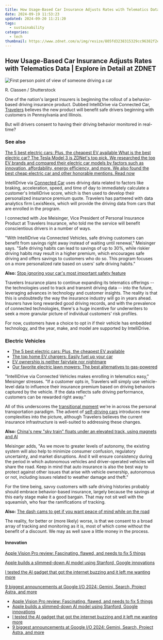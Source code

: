 ```yaml
---
title: How Usage-Based Car Insurance Adjusts Rates with Telematics Data | Explore in Detail at ZDNET
date: 2024-09-19 11:53:23
updated: 2024-09-20 11:21:20
tags:
  - sustainability
categories:
  - tech
thumbnail: https://www.zdnet.com/a/img/resize/805fd3238315329cc96382f2e2c09e280917a3f8/2021/10/19/5d5d5900-4f90-4e8b-9d17-7e3ac9f88307/first-person-point-of-view-car.jpg?width=278&height=156&fit=crop&auto=webp
---
```


## How Usage-Based Car Insurance Adjusts Rates with Telematics Data | Explore in Detail at ZDNET

![First person point of view of someone driving a car](https://www.zdnet.com/a/img/resize/e5ddcb6e6f3b8e25903c1abe77f5d695d36b501e/2021/10/19/5d5d5900-4f90-4e8b-9d17-7e3ac9f88307/first-person-point-of-view-car.jpg?auto=webp&width=1280)

R. Classen / Shutterstock

One of the nation's largest insurers is beginning the rollout of a behavior-based driving insurance product. Dubbed IntelliDrive via Connected Car, [Travelers](https://www.travelers.com/) believes the new product will benefit safe drivers beginning with customers in Pennsylvania and Illinois.

But will drivers consent to having their driving behavior monitored in real-time?

### See also

[The 5 best electric cars: Plus, the cheapest EV available What is the best electric car? The Tesla Model 3 is ZDNet's top pick. We researched the top EV brands and compared their electric car models by factors such as innovation, affordability, energy efficiency, and more. We also found the best cheap electric car and other honorable mentions.  Read now](https://www.zdnet.com/article/best-electric-car/)

IntelliDrive via [Connected Car](https://www.zdnet.com/article/the-car-of-the-future-is-connected-autonomous-shared-and-electric/) uses driving data related to factors like braking, acceleration, speed, and time of day to immediately calculate a customer's IntelliDrive score, which is then used to develop their personalized insurance premium quote. Travelers has partnered with data analytics firm LexisNexis, which will provide the driving data from cars that are enrolled in the program. 

I connected with Joe Meisinger, Vice President of Personal Insurance Product at Travelers Insurance, who told me the service will benefit conscientious drivers in a number of ways.

"With IntelliDrive via Connected Vehicles, safe driving customers can benefit from savings right away instead of waiting until renewal," Meisinger says. "Safe driving habits can lead to savings of up to 30%, while riskier driving habits may result in a higher premium, which encourages safe driving and offers savings to customers who do so. This program focuses on a more personalized rate based on users' safe driving habits."

**Also:** [Stop ignoring your car's most important safety feature](https://www.zdnet.com/article/stop-ignoring-your-cars-most-important-safety-feature/) 

Travelers Insurance plans to continue expanding its telematics offerings -- the technologies used to track and transmit driving data -- into the future, leveraging advances in technology and customer insights. The reality is that this is undoubtedly the way the insurance industry will go in years ahead. Insurers have long rewarded good driving records, and with the prevalence of connected technologies, there's a huge incentive for underwriters to seek a more granular picture of individual customers' risk profiles.

For now, customers have a choice to opt in if their vehicle has embedded technology, and the year, make, and model are supported by IntelliDrive.

### Electric Vehicles

* [The 5 best electric cars: Plus, the cheapest EV available](https://www.zdnet.com/article/best-electric-car/)
* [The top home EV chargers: Easily fuel up your car](https://www.zdnet.com/article/best-home-ev-charger/)
* [EV ownership is neither fairytale nor nightmare](https://www.zdnet.com/article/ev-ownership-is-neither-fairytale-nor-nightmare/)
* [Our favorite electric lawn mowers: The best alternatives to gas-powered](https://www.zdnet.com/article/best-electric-mower/)

"IntelliDrive via Connected Vehicles makes enrolling in telematics easy," Meisinger stresses. "If a customer opts in, Travelers will simply use vehicle-level data to influence their insurance premium based on driving behaviors captured by the vehicle. If the data reflects safe driving performance, customers can be rewarded right away." 

All of this underscores the [transitional moment](https://www.zdnet.com/article/the-automotive-industry-industry-is-accelerating-digital-transformation/) we're in across the personal transportation paradigm. The advent of [self-driving cars](https://www.zdnet.com/article/elon-musk-says-that-the-self-driving-tesla-could-be-ready-by-the-end-of-the-year/) introduces new complexities into the picture, although Travelers believes the current insurance infrastructure is well-suited to addressing these changes.

**Also:** [China's new "sky train" floats under an elevated track, using magnets and AI](https://www.zdnet.com/article/chinas-new-sky-train-floats-under-its-track-using-magnets-and-ai/) 

Meisinger adds, "As we move to greater levels of autonomy, the existing system will also help to minimize consumer confusion, regulatory uncertainty, and market disruptions. And it will ensure consistency during the period in which autonomous vehicles and driver-operated vehicles will share the road. Keep in mind that auto insurance is also the best way to protect against other issues that arise with vehicle ownership, autonomous or not, including issues related to weather damage and theft."

For the time being, savvy customers with safe driving histories probably should embrace behavior-based insurance, largely because the savings at this early stage make it a good bargain. That may not sit well with the squeamish, who fear the ramifications of tracking. 

**Also:** [The dash cams to get if you want peace of mind while on the road](https://www.zdnet.com/article/best-dash-cam/)

The reality, for better or (more likely) worse, is that we consent to a broad array of tracking and monitoring as it is, most of which come without the benefit of a discount. We may as well save a little money in the process.

#### Innovation

[Apple Vision Pro review: Fascinating, flawed, and needs to fix 5 things](https://www.zdnet.com/article/apple-vision-pro-review/ "Apple Vision Pro review: Fascinating, flawed, and needs to fix 5 things")

[Apple builds a slimmed-down AI model using Stanford, Google innovations](https://www.zdnet.com/article/apple-builds-a-slimmed-down-ai-model-using-stanford-google-innovations/ "Apple builds a slimmed-down AI model using Stanford, Google innovations")

[I tested the AI gadget that got the internet buzzing and it left me wanting more](https://www.zdnet.com/article/i-tested-the-ai-gadget-that-got-the-internet-buzzing-and-it-left-me-wanting-more/ "I tested the AI gadget that got the internet buzzing and it left me wanting more")

[9 biggest announcements at Google I/O 2024: Gemini, Search, Project Astra, and more](https://www.zdnet.com/article/is-openai-sweating-9-google-features-announced-for-gemini-search-android-and-more/ "9 biggest announcements at Google I/O 2024: Gemini, Search, Project Astra, and more")

* [Apple Vision Pro review: Fascinating, flawed, and needs to fix 5 things](https://www.zdnet.com/article/apple-vision-pro-review/ "Apple Vision Pro review: Fascinating, flawed, and needs to fix 5 things")
* [Apple builds a slimmed-down AI model using Stanford, Google innovations](https://www.zdnet.com/article/apple-builds-a-slimmed-down-ai-model-using-stanford-google-innovations/ "Apple builds a slimmed-down AI model using Stanford, Google innovations")
* [I tested the AI gadget that got the internet buzzing and it left me wanting more](https://www.zdnet.com/article/i-tested-the-ai-gadget-that-got-the-internet-buzzing-and-it-left-me-wanting-more/ "I tested the AI gadget that got the internet buzzing and it left me wanting more")
* [9 biggest announcements at Google I/O 2024: Gemini, Search, Project Astra, and more](https://www.zdnet.com/article/is-openai-sweating-9-google-features-announced-for-gemini-search-android-and-more/ "9 biggest announcements at Google I/O 2024: Gemini, Search, Project Astra, and more")

<ins class="adsbygoogle"
     style="display:block"
     data-ad-format="autorelaxed"
     data-ad-client="ca-pub-7571918770474297"
     data-ad-slot="1223367746"></ins>



<ins class="adsbygoogle"
     style="display:block"
     data-ad-client="ca-pub-7571918770474297"
     data-ad-slot="8358498916"
     data-ad-format="auto"
     data-full-width-responsive="true"></ins>
